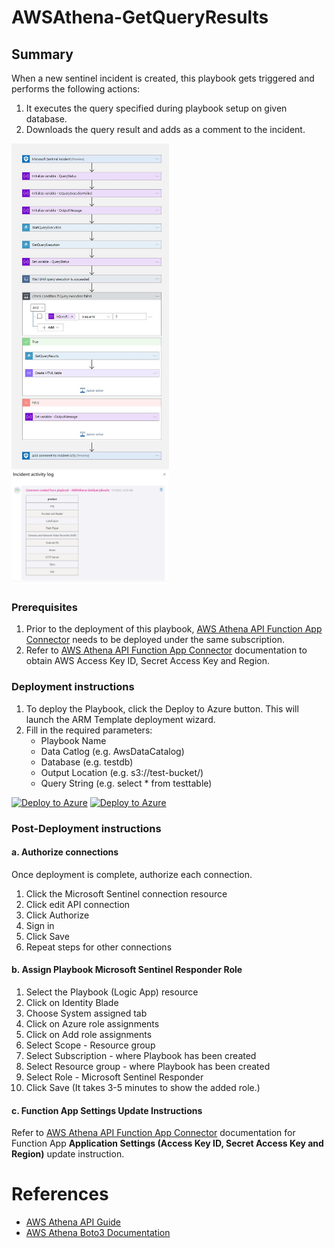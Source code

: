# AWSAthena-GetQueryResults

## Summary

When a new sentinel incident is created, this playbook gets triggered and performs the following actions:

1. It executes the query specified during playbook setup on given database. 
2. Downloads the query result and adds as a comment to the incident.

<img src="./images/Playbook_AWSAthena.jpg" width="50%"/><br>
<img src="./images/Incident_Comment.jpg" width="50%"/><br>

### Prerequisites

1. Prior to the deployment of this playbook, [AWS Athena API Function App Connector](../../CustomConnector/AWSAthena_FunctionAppConnector/) needs to be deployed under the same subscription.
2. Refer to [AWS Athena API Function App Connector](../../CustomConnector/AWSAthena_FunctionAppConnector/readme.md) documentation to obtain AWS Access Key ID, Secret Access Key and Region. 

### Deployment instructions

1. To deploy the Playbook, click the Deploy to Azure button. This will launch the ARM Template deployment wizard.
2. Fill in the required parameters:
    * Playbook Name
    * Data Catlog (e.g. AwsDataCatalog)
    * Database (e.g. testdb)
    * Output Location (e.g. s3://test-bucket/)
    * Query String (e.g. select * from testtable)

[![Deploy to Azure](https://aka.ms/deploytoazurebutton)](https://portal.azure.com/#create/Microsoft.Template/uri/https%3A%2F%2Fraw.githubusercontent.com%2FAzure%2FAzure-Sentinel%2Fmaster%2FSolutions%2FAWSAthena%2FPlaybooks%2FAWSAthenaPlaybooks%2FAWSAthena-GetQueryResults%2Fazuredeploy.json) [![Deploy to Azure](https://aka.ms/deploytoazuregovbutton)](https://portal.azure.us/#create/Microsoft.Template/uri/https%3A%2F%2Fraw.githubusercontent.com%2FAzure%2FAzure-Sentinel%2Fmaster%2FSolutions%2FAWSAthena%2FPlaybooks%2FAWSAthenaPlaybooks%2FAWSAthena-GetQueryResults%2Fazuredeploy.json)

### Post-Deployment instructions

#### a. Authorize connections

Once deployment is complete, authorize each connection.

1. Click the Microsoft Sentinel connection resource
2. Click edit API connection
3. Click Authorize
4. Sign in
5. Click Save
6. Repeat steps for other connections

#### b. Assign Playbook Microsoft Sentinel Responder Role
1. Select the Playbook (Logic App) resource
2. Click on Identity Blade
3. Choose System assigned tab
4. Click on Azure role assignments
5. Click on Add role assignments
6. Select Scope - Resource group
7. Select Subscription - where Playbook has been created
8. Select Resource group - where Playbook has been created
9. Select Role - Microsoft Sentinel Responder
10. Click Save (It takes 3-5 minutes to show the added role.)

#### c. Function App Settings Update Instructions
Refer to [AWS Athena API Function App Connector](../../CustomConnector/AWSAthena_FunctionAppConnector/readme.md) documentation for Function App **Application Settings (Access Key ID, Secret Access Key and Region)** update instruction.

#  References
 - [AWS Athena API Guide](https://docs.aws.amazon.com/athena/latest/APIReference/Welcome.html)
 - [AWS Athena Boto3 Documentation](https://boto3.amazonaws.com/v1/documentation/api/latest/reference/services/athena.html)